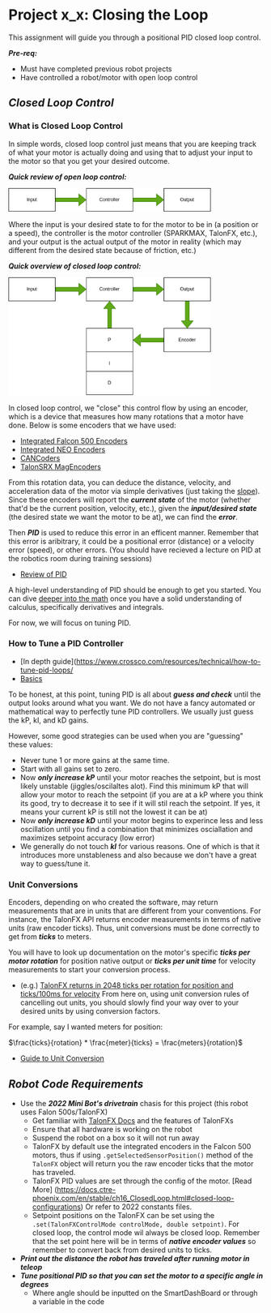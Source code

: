# Project x_x: Closing the Loop
This assignment will guide you through a positional PID closed loop control. 

***Pre-req:*** 
- Must have completed previous robot projects
- Have controlled a robot/motor with open loop control

## ***Closed Loop Control***
### What is Closed Loop Control
In simple words, closed loop control just means that you are keeping track of what your motor is actually doing and using that to adjust your input to the motor so that you get your desired outcome.

***Quick review of open loop control:*** 

<img src="images/openloop.png" alt="drawing" width="400"/>

Where the input is your desired state to for the motor to be in (a position or a speed), the controller is the motor controller (SPARKMAX, TalonFX, etc.), and your output is the actual output of the motor in reality (which may different from the desired state because of friction, etc.)

***Quick overview of closed loop control:***

<img src="images/closedloop.png" alt="drawing" width="400"/>

In closed loop control, we "close" this control flow by using an encoder, which is a device that measures how many rotations that a motor have done. Below is some encoders that we have used:
- [Integrated Falcon 500 Encoders](https://store.ctr-electronics.com/falcon-500-powered-by-talon-fx/)
- [Integrated NEO Encoders](https://www.revrobotics.com/rev-21-1650/)
- [CANCoders](https://store.ctr-electronics.com/cancoder/)
- [TalonSRX MagEncoders](https://store.ctr-electronics.com/srx-mag-encoder/)

From this rotation data, you can deduce the distance, velocity, and acceleration data of the motor via simple derivatives (just taking the [slope](https://www.youtube.com/watch?v=nUb7xfkc0Ac)). Since these encoders will report the ***current state*** of the motor (whether that'd be the current position, velocity, etc.), given the ***input/desired state*** (the desired state we want the motor to be at), we can find the ***error***. 

Then ***PID*** is used to reduce this error in an efficent manner. Remember that this error is aribitrary, it could be a positional error (distance) or a velocity error (speed), or other errors. (You should have recieved a lecture on PID at the robotics room during training sessions)
- [Review of PID](https://www.youtube.com/watch?v=wkfEZmsQqiA&t=10s)

A high-level understanding of PID should be enough to get you started. You can dive [deeper into the math](https://www.youtube.com/watch?v=JEpWlTl95Tw) once you have a solid understanding of calculus, specifically derivatives and integrals.

For now, we will focus on tuning PID.

### How to Tune a PID Controller
- [In depth guide](https://www.crossco.com/resources/technical/how-to-tune-pid-loops/
- [Basics](https://realpars.com/pid-tuning/)

To be honest, at this point, tuning PID is all about ***guess and check*** until the output looks around what you want. We do not have a fancy automated or mathematical way to perfectly tune PID controllers. We usually just guess the kP, kI, and kD gains.

However, some good strategies can be used when you are "guessing" these values:
- Never tune 1 or more gains at the same time.
- Start with all gains set to zero.
- Now ***only increase kP*** until your motor reaches the setpoint, but is most likely unstable (jiggles/oscilaltes alot). Find this minimum kP that will allow your motor to reach the setpoint (if you are at a kP where you think its good, try to decrease it to see if it will stil reach the setpoint. If yes, it means your current kP is still not the lowest it can be at)
- Now ***only increase kD*** until your motor begins to experince less and less oscillation until you find a combination that minimizes osciallation and maximizes setpoint accuracy (low error)
- We generally do not touch ***kI*** for various reasons. One of which is that it introduces more unstableness and also because we don't have a great way to guess/tune it.

### Unit Conversions
Encoders, depending on who created the software, may return measurements that are in units that are different from your conventions. For instance, the TalonFX API returns encoder measurements in terms of native units (raw encoder ticks). Thus, unit conversions must be done correctly to get from ***ticks*** to meters. 

You will have to look up documentation on the motor's specific ***ticks per  motor rotation*** for position native output or ***ticks per unit time*** for velocity measurements to start your conversion process. 
- (e.g.) [TalonFX returns in 2048 ticks per rotation for position and ticks/100ms for velocity](https://store.ctr-electronics.com/falcon-500-powered-by-talon-fx/)
From here on, using unit conversion rules of cancelling out units, you should slowly find your way over to your desired units by using conversion factors. 

For example, say I wanted meters for position:

$\frac{ticks}{rotation} * \frac{meter}{ticks} = \frac{meters}{rotation}$

- [Guide to Unit Conversion](https://www.youtube.com/watch?v=eK8gXP3pImU)

## ***Robot Code Requirements***
- Use the ***2022 Mini Bot's drivetrain*** chasis for this project (this robot uses Falon 500s/TalonFX)
	- Get familiar with [TalonFX Docs](https://docs.ctre-phoenix.com/en/stable/) and the features of TalonFXs
	- Ensure that all hardware is working on the robot
	- Suspend the robot on a box so it will not run away
	- TalonFX by default use the integrated encoders in the Falcon 500 motors, thus if using `.getSelectedSensorPosition()` method of the `TalonFX` object will return you the raw encoder ticks that the motor has traveled.
	- TalonFX PID values are set through the config of the motor. [Read More] (https://docs.ctre-phoenix.com/en/stable/ch16_ClosedLoop.html#closed-loop-configurations) Or refer to 2022 constants files.
	- Setpoint positions on the TalonFX can be set using the `.set(TalonFXControlMode controlMode, double setpoint)`. For closed loop, the control mode wil always be closed loop. Remember that the set point here will be in terms of ***native encoder values*** so remember to convert back from desired units to ticks.
- ***Print out the distance the robot has traveled after running motor in teleop***
- ***Tune positional PID so that you can set the motor to a specific angle in degrees***
	- Where angle should be inputted on the SmartDashBoard or through a variable in the code







